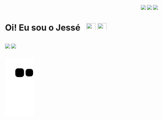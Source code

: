 <div align="right">
  <a href="https://bit.ly/3aheV12" rel="noopener noreferrer" target="_blank"><img src="https://img.shields.io/badge/YouTube-FF0000?style=flat&logo=youtube&logoColor=white"></a>
  <a href="https://bit.ly/3daIy7d" rel="noopener noreferrer" target="_blank"><img src="https://img.shields.io/badge/-Instagram-%23E4405F?style=flat&logo=instagram&logoColor=white"></a>
  <a href="https://bit.ly/30St0mV" rel="noopener noreferrer" target="_blank"><img src="https://img.shields.io/badge/-LinkedIn-%230077B5?style=flat&logo=linkedin&logoColor=white"></a> 
</div>


<h1> 
  Oi! Eu sou o Jessé &nbsp; 
  <img height="25" width="30" src="https://cdn.jsdelivr.net/gh/devicons/devicon/icons/python/python-plain.svg" />
  <img height="25" width="30" src="https://cdn.jsdelivr.net/gh/devicons/devicon/icons/c/c-plain.svg" />
</h1>

<br>

<div>
  <img height="150em" src="https://github-readme-stats.vercel.app/api?username=JHDsBR&show_icons=true&theme=radical&include_all_commits=true&count_private=true"/>
  <img height="150em" src="https://github-readme-stats.vercel.app/api/top-langs/?username=JHDsBR&layout=compact&langs_count=16&theme=radical"/>
</div>


##

![Snake animation](https://github.com/JHDsBR/JHDsBR/blob/output/github-contribution-grid-snake.svg)
